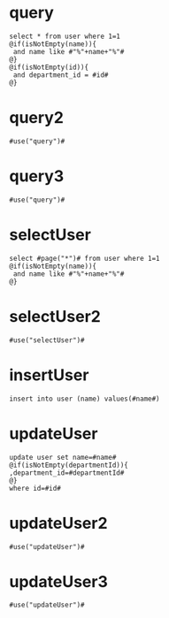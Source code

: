 	
query
===

    select * from user where 1=1
    @if(isNotEmpty(name)){
     and name like #"%"+name+"%"#
    @}
    @if(isNotEmpty(id)){
     and department_id = #id#
    @}

query2
===

    #use("query")#
    
query3
===

    #use("query")#
    
selectUser
===

    select #page("*")# from user where 1=1
    @if(isNotEmpty(name)){
     and name like #"%"+name+"%"#
    @}
    
    
selectUser2
===

    #use("selectUser")#
   
insertUser
===

    insert into user (name) values(#name#)
    
updateUser
===

    update user set name=#name#
    @if(isNotEmpty(departmentId)){
    ,department_id=#departmentId#
    @}
    where id=#id#

updateUser2
===

    #use("updateUser")#
  
updateUser3
===

    #use("updateUser")#